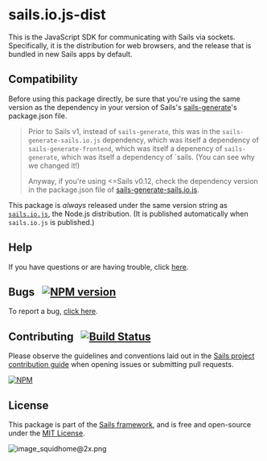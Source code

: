 # sails.io.js-dist

This is the JavaScript SDK for communicating with Sails via sockets.  Specifically, it is the distribution for web browsers, and the release that is bundled in new Sails apps by default.


## Compatibility

Before using this package directly, be sure that you're using the same version as the dependency in your version of Sails's [sails-generate](https://npmjs.com/package/sails-generate)'s package.json file.

> Prior to Sails v1, instead of `sails-generate`, this was in the `sails-generate-sails.io.js` dependency,
> which was itself a dependency of `sails-generate-frontend`, which was itself a depenency of `sails-generate`,
> which was itself a dependency of `sails.  (You can see why we changed it!)
>
> Anyway, if you're using <=Sails v0.12, check the dependency version in the package.json file of [sails-generate-sails.io.js](https://npmjs.com/package/sails-generate-sails.io.js).


This package is _always_ released under the same version string as [`sails.io.js`](https://npmjs.com/package/sails.io.js), the Node.js distribution.  (It is published automatically when `sails.io.js` is published.)


## Help

If you have questions or are having trouble, click [here](http://sailsjs.com/support).


## Bugs &nbsp; [![NPM version](https://badge.fury.io/js/sails.io.js-dist.svg)](http://npmjs.com/package/sails.io.js-dist)

To report a bug, [click here](http://sailsjs.com/bugs).


## Contributing &nbsp; [![Build Status](https://travis-ci.org/balderdashy/sails.io.js-dist.svg?branch=master)](https://travis-ci.org/balderdashy/sails.io.js-dist)

Please observe the guidelines and conventions laid out in the [Sails project contribution guide](http://sailsjs.com/contribute) when opening issues or submitting pull requests.

[![NPM](https://nodei.co/npm/sails.io.js-dist.png?downloads=true)](http://npmjs.com/package/sails.io.js-dist)


## License

This package is part of the [Sails framework](http://sailsjs.com), and is free and open-source under the [MIT License](http://sailsjs.com/license).


![image_squidhome@2x.png](http://i.imgur.com/RIvu9.png)
